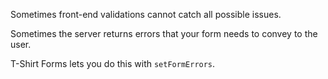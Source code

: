 Sometimes front-end validations cannot catch all possible issues.

Sometimes the server returns errors that your form needs to convey to the user.

T-Shirt Forms lets you do this with `setFormErrors`.
